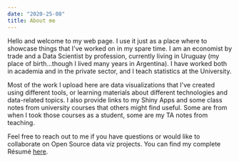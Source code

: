 ```yaml
---
date: "2020-25-08"
title: About me
---
```


Hello and welcome to my web page. I use it just as a place where to showcase things that I've worked on in my spare time. I am an economist by trade and a Data Scientist by profession, currently living in Uruguay (my place of birth...though I lived many years in Argentina). I have worked both in academia and in the private sector, and I teach statistics at the University.

Most of the work I upload here are data visualizations that I've created using different tools, or learning materials about different technologies and data-related topics. I also provide links to my Shiny Apps and some class notes from university courses that others might find useful. Some are from when I took those courses as a student, some are my TA notes from teaching.

Feel free to reach out to me if you have questions or would like to collaborate on Open Source data viz projects. You can find my complete Résumé [here](https://rpubs.com/daczarne/720685).
